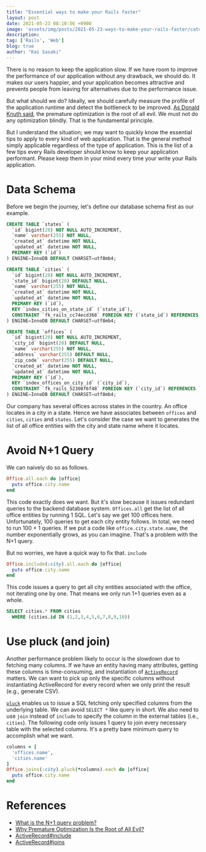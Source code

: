 ```yaml
---
title: "Essential ways to make your Rails faster"
layout: post
date: 2021-05-23 08:10:56 +0900
image: 'assets/img/posts/2021-05-23-ways-to-make-your-rails-faster/catch.jpg'
description:
tag: ['Rails', 'Web']
blog: true
author: "Kai Sasaki"
---
```


There is no reason to keep the application slow. If we have room to improve the performance of our application without any drawback, we should do. It makes our users happier, and your application becomes attractive and prevents people from leaving for alternatives due to the performance issue.

But what should we do? Ideally, we should carefully measure the profile of the application runtime and detect the bottleneck to be improved. [As Donald Knuth said](https://stackify.com/premature-optimization-evil/#:~:text=What%20is%20premature%20optimization%3F,is%20credited%20to%20Donald%20Knuth.), the premature optimization is the root of all evil. We must not do any optimization blindly. That is the fundamental principle.

But I understand the situation; we may want to quickly know the essential tips to apply to every kind of web application. That is the general method simply applicable regardless of the type of application. This is the list of a few tips every Rails developer should know to keep your application performant. Please keep them in your mind every time your write your Rails application.

# Data Schema

Before we begin the journey, let's define our database schema first as our example.

```sql
CREATE TABLE `states` (
  `id` bigint(20) NOT NULL AUTO_INCREMENT,
  `name` varchar(255) NOT NULL,
  `created_at` datetime NOT NULL,
  `updated_at` datetime NOT NULL,
  PRIMARY KEY (`id`)
) ENGINE=InnoDB DEFAULT CHARSET=utf8mb4;

CREATE TABLE `cities` (
  `id` bigint(20) NOT NULL AUTO_INCREMENT,
  `state_id` bigint(20) DEFAULT NULL,
  `name` varchar(255) NOT NULL,
  `created_at` datetime NOT NULL,
  `updated_at` datetime NOT NULL,
  PRIMARY KEY (`id`),
  KEY `index_cities_on_state_id` (`state_id`),
  CONSTRAINT `fk_rails_cc74ecd368` FOREIGN KEY (`state_id`) REFERENCES `states` (`id`) ON DELETE CASCADE
) ENGINE=InnoDB DEFAULT CHARSET=utf8mb4;

CREATE TABLE `offices` (
  `id` bigint(20) NOT NULL AUTO_INCREMENT,
  `city_id` bigint(20) DEFAULT NULL,
  `name` varchar(255) NOT NULL,
  `address` varchar(255) DEFAULT NULL,
  `zip_code` varchar(255) DEFAULT NULL,
  `created_at` datetime NOT NULL,
  `updated_at` datetime NOT NULL,
  PRIMARY KEY (`id`),
  KEY `index_offices_on_city_id` (`city_id`),
  CONSTRAINT `fk_rails_52308f6f48` FOREIGN KEY (`city_id`) REFERENCES `cities` (`id`) ON DELETE CASCADE
) ENGINE=InnoDB DEFAULT CHARSET=utf8mb4;
```

Our company has several offices across states in the country. An office locates in a city in a state. Hence we have associates between `offices` and `cities`, `cities` and `states`. Let's consider the case we want to generates the list of all office entities with the city and state name where it locates.

# Avoid N+1 Query

We can naively do so as follows.

```ruby
Office.all.each do |office|
  puts office.city.name
end
```

This code exactly does we want. But it's slow because it issues redundant queries to the backend database system. `Offices.all` get the list of all office entities by running 1 SQL. Let's say we get 100 offices here. Unfortunately, 100 queries to get each city entity follows. In total, we need to run 100 + 1 queries. If we put a code like `office.city.state.name`, the number exponentially grows, as you can imagine. That's a problem with the N+1 query.

But no worries, we have a quick way to fix that. `include`


```ruby
Office.include(:city).all.each do |office|
  puts office.city.name
end
```

This code issues a query to get all city entities associated with the office, not iterating one by one. That means we only run 1+1 queries even as a whole.

```sql
SELECT cities.* FROM cities
  WHERE (cities.id IN (1,2,3,4,5,6,7,8,9,10))
```

# Use pluck (and join)

Another performance problem likely to occur is the slowdown due to fetching many columns. If we have an entity having many attributes, getting these columns is time-consuming, and instantiation of [`ActiveRecord`](https://guides.rubyonrails.org/active_record_basics.html) matters. We can want to pick up only the specific columns without instantiating ActiveRecord for every record when we only print the result (e.g., generate CSV).

[`pluck`](https://apidock.com/rails/ActiveRecord/Calculations/pluck) enables us to issue a SQL fetching only specified columns from the underlying table. We can avoid `SELECT *` like query in short. We also need to use `join` instead of `include` to specify the column in the external tables (i.e., `cities`). The following code only issues 1 query to join every necessary table with the selected columns. It's a pretty bare minimum query to accomplish what we want.

```ruby
columns = [
  'offices.name',
  'cities.name'
]
Office.joins(:city).pluck(*columns).each do |office|
  puts office.city.name
end
```

# References

- [What is the N+1 query problem?](https://dev.to/junko911/rails-n-1-queries-and-eager-loading-10eh#:~:text=What%20is%20the%20N%2B1,the%20result%20of%20that%20data.)
- [Why Premature Optimization Is the Root of All Evil?](https://stackify.com/premature-optimization-evil/#:~:text=What%20is%20premature%20optimization%3F,is%20credited%20to%20Donald%20Knuth.)
- [ActiveRecord#include](https://api.rubyonrails.org/v6.1.3.2/classes/ActiveRecord/QueryMethods.html#method-i-includes)
- [ActiveRecord#joins](https://api.rubyonrails.org/v6.1.3.2/classes/ActiveRecord/QueryMethods.html#method-i-joins)